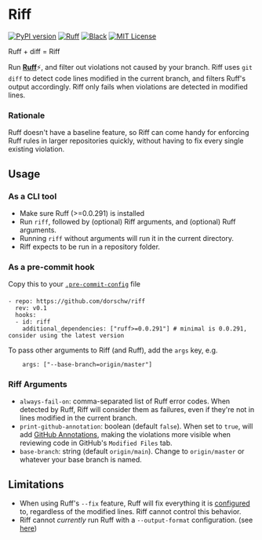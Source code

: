 
# Riff
[![PyPI version](https://badge.fury.io/py/riff.svg)](https://badge.fury.io/py/riff)
[![Ruff](https://img.shields.io/endpoint?url=https://raw.githubusercontent.com/charliermarsh/ruff/main/assets/badge/v1.json)](https://github.com/charliermarsh/ruff)
[![Black](https://img.shields.io/badge/code%20style-black-000000.svg)](https://github.com/psf/black)
[![MIT License](https://img.shields.io/badge/License-MIT-green.svg)](https://choosealicense.com/licenses/mit/)


Ruff + diff = Riff

Run [**Ruff**](https://ruff.rs)⚡, and filter out violations not caused by your branch.
Riff uses `git diff` to detect code lines modified in the current branch, and filters Ruff's output accordingly.
Riff only fails when violations are detected in modified lines.


### Rationale
Ruff doesn't have a baseline feature, so Riff can come handy for enforcing Ruff rules in larger repositories quickly, without having to fix every single existing violation.


## Usage

### As a CLI tool
* Make sure Ruff (>=0.0.291) is installed
* Run `riff`, followed by (optional) Riff arguments, and (optional) Ruff arguments.
* Running `riff` without arguments will run it in the current directory.
* Riff expects to be run in a repository folder.

### As a pre-commit hook

Copy this to your [`.pre-commit-config`](https://pre-commit.com/#plugins) file
####
```
- repo: https://github.com/dorschw/riff
  rev: v0.1
  hooks:
  - id: riff
    additional_dependencies: ["ruff>=0.0.291"] # minimal is 0.0.291, consider using the latest version
```

To pass other arguments to Riff (and Ruff), add the `args` key, e.g.
```
    args: ["--base-branch=origin/master"]
```

### Riff Arguments
* `always-fail-on`: comma-separated list of Ruff error codes. When detected by Ruff, Riff will consider them as failures, even if they're not in lines modified in the current branch.
* `print-github-annotation`: boolean (default `false`). When set to `true`, will add [GitHub Annotations](https://dailystuff.nl/blog/2023/extending-github-actions-with-annotations), making the violations more visible when reviewing code in GitHub's `Modified Files` tab.
* `base-branch`: string (default `origin/main`). Change to `origin/master` or whatever your base branch is named.

## Limitations
* When using Ruff's `--fix` feature, Ruff will fix everything it is [configured](https://beta.ruff.rs/docs/configuration/) to, regardless of the modified lines. Riff cannot control this behavior.
* Riff cannot _currently_ run Ruff with a `--output-format` configuration. (see [here](https://github.com/dorschw/riff/issues/9))
